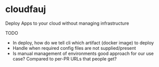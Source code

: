 # cloudfauj
Deploy Apps to your cloud without managing infrastructure

TODO
- In deploy, how do we tell cli which artifact (docker image) to deploy
- Handle when required config files are not supplied/present
- Is manual management of environments good approach for our use case? Compared to per-PR URLs that people get?
